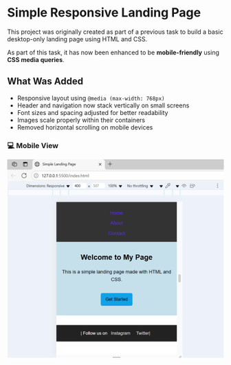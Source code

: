 #  Simple Responsive Landing Page

This project was originally created as part of a previous task to build a basic desktop-only landing page using HTML and CSS. 

As part of this task, it has now been enhanced to be **mobile-friendly** using **CSS media queries**.



## What Was Added

- Responsive layout using `@media (max-width: 768px)`
- Header and navigation now stack vertically on small screens
- Font sizes and spacing adjusted for better readability
- Images scale properly within their containers
- Removed horizontal scrolling on mobile devices


### 💻 Mobile View
![Mobileview View](ss4.png)
